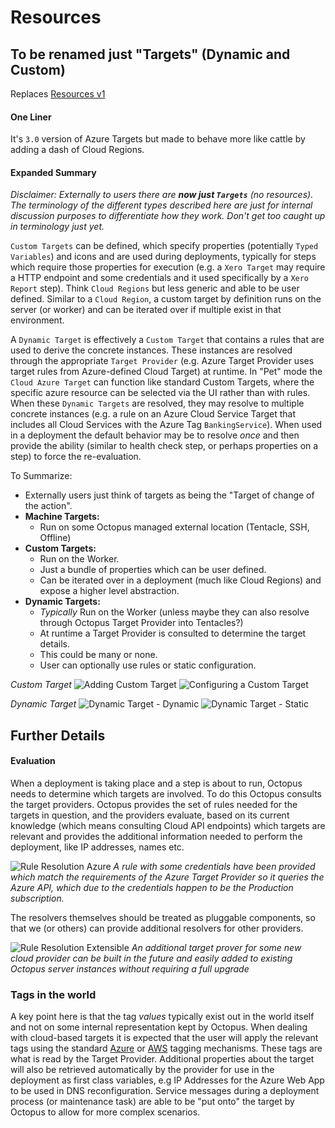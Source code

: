 # Resources #
## To be renamed just "Targets" (Dynamic and Custom)
Replaces [Resources v1](./index.md)

#### One Liner
It's `3.0` version of Azure Targets but made to behave more like cattle by adding a dash of Cloud Regions.

#### Expanded Summary
_Disclaimer: Externally to users there are **now just `Targets`** (no resources). The terminology of the different types described here are just for internal discussion purposes to differentiate how they work. Don't get too caught up in terminology just yet._

`Custom Targets` can be defined, which specify properties (potentially `Typed Variables`) and icons and are used during deployments, typically for steps which require those properties for execution (e.g. a `Xero Target` may require a HTTP endpoint and some credentials and it used specifically by a `Xero Report` step). Think `Cloud Regions` but less generic and able to be user defined. Similar to a `Cloud Region`, a custom target by definition runs on the server (or worker) and can be iterated over if multiple exist in that environment.

A `Dynamic Target` is effectively a `Custom Target` that contains a rules that are used to derive the concrete instances. These instances are resolved through the appropriate `Target Provider` (e.g. Azure Target Provider uses target rules from Azure-defined Cloud Target) at runtime. In "Pet" mode the `Cloud Azure Target` can function like standard Custom Targets, where the specific azure resource can be selected via the UI rather than with rules. When these `Dynamic Targets` are resolved, they may resolve to multiple concrete instances (e.g. a rule on an Azure Cloud Service Target that includes all Cloud Services with the Azure Tag `BankingService`). When used in a deployment the default behavior may be to resolve _once_ and then provide the ability (similar to health check step, or perhaps properties on a step) to force the re-evaluation.

To Summarize:
* Externally users just think of targets as being the "Target of change of the action".
* **Machine Targets:** 
    * Run on some Octopus managed external location (Tentacle, SSH, Offline)
* **Custom Targets:** 
    * Run on the Worker. 
    * Just a bundle of properties which can be user defined. 
    * Can be iterated over in a deployment (much like Cloud Regions) and expose a higher level abstraction.
* **Dynamic Targets:** 
    * _Typically_ Run on the Worker (unless maybe they can also resolve through Octopus Target Provider into Tentacles?)
    * At runtime a Target Provider is consulted to determine the target details. 
    * This could be many or none.
    * User can optionally use rules or static configuration.

_Custom Target_
![Adding Custom Target](CustomTarget_Edit.png)
![Configuring a Custom Target](CustomTarget_Configure.png)


_Dynamic Target_
![Dynamic Target - Dynamic](DynamicTarget_Dynamic.png)
![Dynamic Target - Static](DynamicTarget_Static.png)

## Further Details ##
#### Evaluation ####
When a deployment is taking place and a step is about to run, Octopus needs to determine which targets are involved. To do this Octopus consults the target providers. Octopus provides the set of rules needed for the targets in question, and the providers evaluate, based on its current knowledge (which means consulting Cloud API endpoints) which targets are relevant and provides the additional information needed to perform the deployment, like IP addresses, names etc.

![Rule Resolution Azure](rule_resolution_azure.png)
_A rule with some credentials have been provided which match the requirements of the Azure Target Provider so it queries the Azure API, which due to the credentials happen to be the Production subscription._

The resolvers themselves should be treated as pluggable components, so that we (or others) can provide additional resolvers for other providers.

![Rule Resolution Extensible](rule_resolution_extensible.png)
_An additional target prover for some new cloud provider can be built in the future and easily added to existing Octopus server instances without requiring a full upgrade_

### Tags in the world ###
A key point here is that the tag _values_ typically exist out in the world itself and not on some internal representation kept by Octopus. When dealing with cloud-based targets it is expected that the user will apply the relevant tags using the standard [Azure](https://docs.microsoft.com/en-us/azure/azure-resource-manager/resource-group-using-tags) or [AWS](https://aws.amazon.com/answers/account-management/aws-tagging-strategies/) tagging mechanisms. These tags are what is read by the Target Provider. Additional properties about the target will also be retrieved automatically by the provider for use in the deployment as first class variables, e.g IP Addresses for the Azure Web App to be used in DNS reconfiguration. Service messages during a deployment process (or maintenance task) are able to be "put onto" the target by Octopus to allow for more complex scenarios.